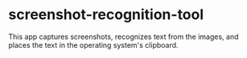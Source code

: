 # screenshot-recognition-tool
This app captures screenshots, recognizes text from the images, and places the text in the operating system's clipboard.
